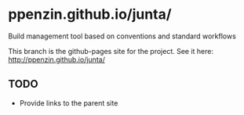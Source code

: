 ppenzin.github.io/junta/
=====

Build management tool based on conventions and standard workflows

This branch is the github-pages site for the project. See it here: http://ppenzin.github.io/junta/

## TODO
- Provide links to the parent site

